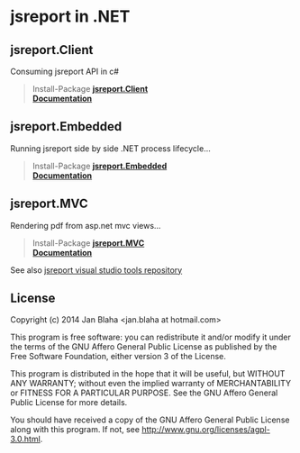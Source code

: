 # jsreport in .NET

## jsreport.Client
Consuming jsreport API in c#
> Install-Package **[jsreport.Client](https://www.nuget.org/packages/jsreport.Client)**   
> **[Documentation](https://jsreport.net/learn/net-client)**

## jsreport.Embedded
Running jsreport side by side .NET process lifecycle...
> Install-Package **[jsreport.Embedded](https://www.nuget.org/packages/jsreport.Embedded)**   
> **[Documentation](https://jsreport.net/learn/net-embedded)**

## jsreport.MVC
Rendering pdf from asp.net mvc views...
> Install-Package **[jsreport.MVC](https://www.nuget.org/packages/jsreport.MVC)**   
> **[Documentation](https://jsreport.net/blog/rendering-pdf-from-aspnet-mvc-views)**

See also [jsreport visual studio tools repository](https://github.com/jsreport/vstools)


## License 

Copyright (c) 2014 Jan Blaha &lt;jan.blaha at hotmail.com&gt;

This program is free software: you can redistribute it and/or modify
it under the terms of the GNU Affero General Public License as
published by the Free Software Foundation, either version 3 of the
License.

This program is distributed in the hope that it will be useful,
but WITHOUT ANY WARRANTY; without even the implied warranty of
MERCHANTABILITY or FITNESS FOR A PARTICULAR PURPOSE. See the
GNU Affero General Public License for more details.

You should have received a copy of the GNU Affero General Public License
along with this program. If not, see http://www.gnu.org/licenses/agpl-3.0.html.
